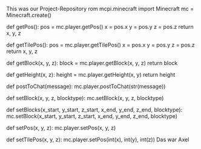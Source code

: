 This was our Project-Repository
rom mcpi.minecraft import Minecraft
mc = Minecraft.create()

def getPos():
	pos = mc.player.getPos()
	x = pos.x
	y = pos.y
	z = pos.z
	return x, y, z

def getTilePos():
	pos = mc.player.getTilePos()
	x = pos.x
	y = pos.y
	z = pos.z
	return x, y, z

def getBlock(x, y, z):
	block = mc.player.getBlock(x, y, z)
	return block

def getHeight(x, z):
	height = mc.player.getHeight(x, y)
	return height

def postToChat(message):
	mc.player.postToChat(str(message))

def setBlock(x, y, z, blocktype):
	mc.setBlock(x, y, z, blocktype)

def setBlocks(x_start, y_start, z_start, x_end, y_end, z_end, blocktype):
	mc.setBlock(x_start, y_start, z_start, x_end, y_end, z_end, blocktype)

def setPos(x, y, z):
	mc.player.setPos(x, y, z)

def setTilePos(x, y, z):
	mc.player.setPos(int(x), int(y), int(z)) 
Das war Axel
